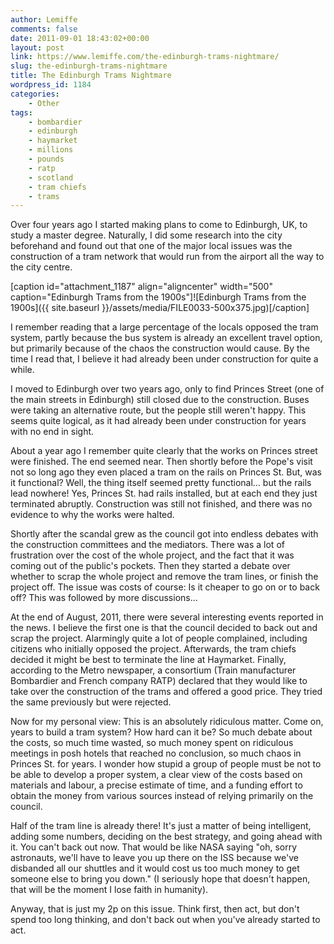 ```yaml
---
author: Lemiffe
comments: false
date: 2011-09-01 18:43:02+00:00
layout: post
link: https://www.lemiffe.com/the-edinburgh-trams-nightmare/
slug: the-edinburgh-trams-nightmare
title: The Edinburgh Trams Nightmare
wordpress_id: 1184
categories:
    - Other
tags:
    - bombardier
    - edinburgh
    - haymarket
    - millions
    - pounds
    - ratp
    - scotland
    - tram chiefs
    - trams
---
```


Over four years ago I started making plans to come to Edinburgh, UK, to study a master degree. Naturally, I did some research into the city beforehand and found out that one of the major local issues was the construction of a tram network that would run from the airport all the way to the city centre.

[caption id="attachment_1187" align="aligncenter" width="500" caption="Edinburgh Trams from the 1900s"]![Edinburgh Trams from the 1900s]({{ site.baseurl }}/assets/media/FILE0033-500x375.jpg)[/caption]

I remember reading that a large percentage of the locals opposed the tram system, partly because the bus system is already an excellent travel option, but primarily because of the chaos the construction would cause. By the time I read that, I believe it had already been under construction for quite a while.

I moved to Edinburgh over two years ago, only to find Princes Street (one of the main streets in Edinburgh) still closed due to the construction. Buses were taking an alternative route, but the people still weren't happy. This seems quite logical, as it had already been under construction for years with no end in sight.

About a year ago I remember quite clearly that the works on Princes street were finished. The end seemed near. Then shortly before the Pope's visit not so long ago they even placed a tram on the rails on Princes St. But, was it functional? Well, the thing itself seemed pretty functional... but the rails lead nowhere! Yes, Princes St. had rails installed, but at each end they just terminated abruptly. Construction was still not finished, and there was no evidence to why the works were halted.

Shortly after the scandal grew as the council got into endless debates with the construction committees and the mediators. There was a lot of frustration over the cost of the whole project, and the fact that it was coming out of the public's pockets. Then they started a debate over whether to scrap the whole project and remove the tram lines, or finish the project off. The issue was costs of course: Is it cheaper to go on or to back off? This was followed by more discussions...

At the end of August, 2011, there were several interesting events reported in the news. I believe the first one is that the council decided to back out and scrap the project. Alarmingly quite a lot of people complained, including citizens who initially opposed the project. Afterwards, the tram chiefs decided it might be best to terminate the line at Haymarket. Finally, according to the Metro newspaper, a consortium (Train manufacturer Bombardier and French company RATP) declared that they would like to take over the construction of the trams and offered a good price. They tried the same previously but were rejected.

Now for my personal view: This is an absolutely ridiculous matter. Come on, years to build a tram system? How hard can it be? So much debate about the costs, so much time wasted, so much money spent on ridiculous meetings in posh hotels that reached no conclusion, so much chaos in Princes St. for years. I wonder how stupid a group of people must be not to be able to develop a proper system, a clear view of the costs based on materials and labour, a precise estimate of time, and a funding effort to obtain the money from various sources instead of relying primarily on the council.

Half of the tram line is already there! It's just a matter of being intelligent, adding some numbers, deciding on the best strategy, and going ahead with it. You can't back out now. That would be like NASA saying "oh, sorry astronauts, we'll have to leave you up there on the ISS because we've disbanded all our shuttles and it would cost us too much money to get someone else to bring you down." (I seriously hope that doesn't happen, that will be the moment I lose faith in humanity).

Anyway, that is just my 2p on this issue. Think first, then act, but don't spend too long thinking, and don't back out when you've already started to act.
